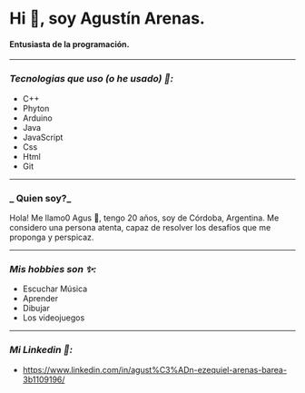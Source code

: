 # Hi 👋, soy Agustín Arenas.

#### Entusiasta de la programación.

---
### _Tecnologias que uso (o he usado) 👀:_
* C++
* Phyton
* Arduino
* Java 
* JavaScript
* Css
* Html
* Git

---
### _ Quien soy?_
Hola! Me llamo0 Agus 👋, tengo 20 años, soy de Córdoba, Argentina. Me considero una persona atenta, capaz de resolver los desafíos que me proponga y perspicaz.

---
### _Mis hobbies son ✨:_
* Escuchar Música
* Aprender
* Dibujar
* Los videojuegos

---
### _Mi Linkedin 👥:_
* https://www.linkedin.com/in/agust%C3%ADn-ezequiel-arenas-barea-3b1109196/

<!---
ArenasAgustin/ArenasAgustin is a ✨ special ✨ repository because its `README.md` (this file) appears on your GitHub profile.
You can click the Preview link to take a look at your changes.
--->
